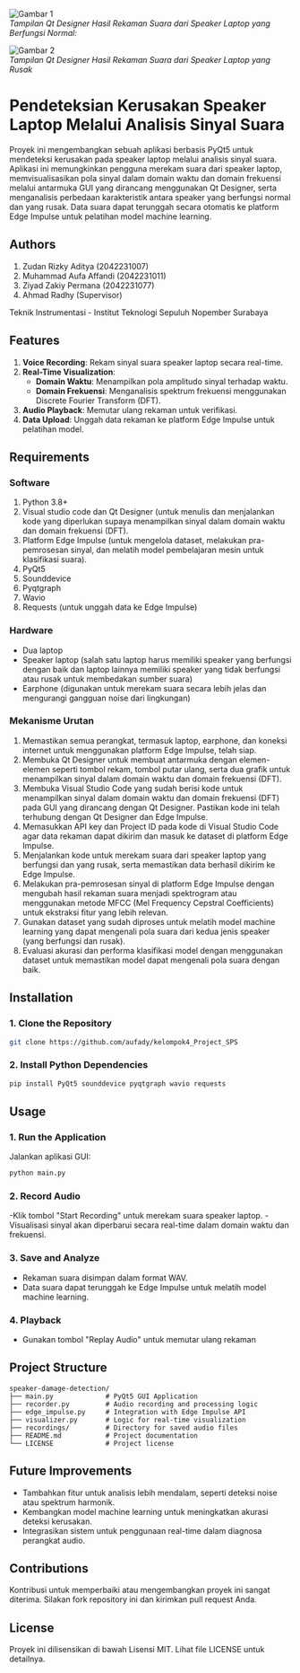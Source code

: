 ![Gambar 1](https://github.com/aufady/kelompok4_Project_SPS/blob/main/Tampilan%20GUI%20suara%20dari%20speaker%20berfungsi%20normal.PNG)  
*Tampilan Qt Designer Hasil Rekaman Suara dari Speaker Laptop yang Berfungsi Normal:*

![Gambar 2](https://github.com/aufady/kelompok4_Project_SPS/blob/main/Tampilan%20GUI%20suara%20dari%20speaker%20laptop%20rusak.PNG)  
*Tampilan Qt Designer Hasil Rekaman Suara dari Speaker Laptop yang Rusak*

# Pendeteksian Kerusakan Speaker Laptop Melalui Analisis Sinyal Suara

Proyek ini mengembangkan sebuah aplikasi berbasis PyQt5 untuk mendeteksi kerusakan pada speaker laptop melalui analisis sinyal suara. Aplikasi ini memungkinkan pengguna merekam suara dari speaker laptop, memvisualisasikan pola sinyal dalam domain waktu dan domain frekuensi melalui antarmuka GUI yang dirancang menggunakan Qt Designer, serta menganalisis perbedaan karakteristik antara speaker yang berfungsi normal dan yang rusak. Data suara dapat terunggah secara otomatis ke platform Edge Impulse untuk pelatihan model machine learning.

## Authors
1. Zudan Rizky Aditya (2042231007)  
2. Muhammad Aufa Affandi (2042231011)  
3. Ziyad Zakiy Permana (2042231077) 
4. Ahmad Radhy (Supervisor)

Teknik Instrumentasi - Institut Teknologi Sepuluh Nopember Surabaya

## Features

1. **Voice Recording**: Rekam sinyal suara speaker laptop secara real-time.
2. **Real-Time Visualization**:  
   - **Domain Waktu**: Menampilkan pola amplitudo sinyal terhadap waktu.  
   - **Domain Frekuensi**: Menganalisis spektrum frekuensi menggunakan Discrete Fourier Transform (DFT).  
3. **Audio Playback**: Memutar ulang rekaman untuk verifikasi.  
4. **Data Upload**: Unggah data rekaman ke platform Edge Impulse untuk pelatihan model.

## Requirements

### Software
1. Python 3.8+
2. Visual studio code dan Qt Designer (untuk menulis dan menjalankan kode yang diperlukan supaya menampilkan sinyal dalam domain waktu dan domain frekuensi (DFT).
3. Platform Edge Impulse (untuk mengelola dataset, melakukan pra-pemrosesan sinyal, dan melatih model pembelajaran mesin untuk klasifikasi suara).
4. PyQt5
5. Sounddevice
6. Pyqtgraph
7. Wavio
8. Requests (untuk unggah data ke Edge Impulse)

### Hardware
- Dua laptop
- Speaker laptop (salah satu laptop harus memiliki speaker yang berfungsi dengan
baik dan laptop lainnya memiliki speaker yang tidak berfungsi atau rusak untuk
membedakan sumber suara)
- Earphone (digunakan untuk merekam suara secara lebih jelas dan mengurangi
gangguan noise dari lingkungan)

### Mekanisme Urutan
1.	Memastikan semua perangkat, termasuk laptop, earphone, dan koneksi internet untuk menggunakan platform Edge Impulse, telah siap.
2.	Membuka Qt Designer untuk membuat antarmuka dengan elemen-elemen seperti tombol rekam, tombol putar ulang, serta dua grafik untuk menampilkan sinyal dalam domain waktu dan domain frekuensi (DFT).
3.	Membuka Visual Studio Code yang sudah berisi kode untuk menampilkan sinyal dalam domain waktu dan domain frekuensi (DFT) pada GUI yang dirancang dengan Qt Designer. Pastikan kode ini telah terhubung dengan Qt Designer dan Edge Impulse.
4.	Memasukkan API key dan Project ID pada kode di Visual Studio Code agar data rekaman dapat dikirim dan masuk ke dataset di platform Edge Impulse.
5.	Menjalankan kode untuk merekam suara dari speaker laptop yang berfungsi dan yang rusak, serta memastikan data berhasil dikirim ke Edge Impulse.
6. Melakukan pra-pemrosesan sinyal di platform Edge Impulse dengan mengubah
hasil rekaman suara menjadi spektrogram atau menggunakan metode MFCC (Mel
Frequency Cepstral Coefficients) untuk ekstraksi fitur yang lebih relevan.
7. Gunakan dataset yang sudah diproses untuk melatih model machine learning yang
dapat mengenali pola suara dari kedua jenis speaker (yang berfungsi dan rusak).
8. Evaluasi akurasi dan performa klasifikasi model dengan menggunakan dataset
untuk memastikan model dapat mengenali pola suara dengan baik.

## Installation

### 1. Clone the Repository
```bash
git clone https://github.com/aufady/kelompok4_Project_SPS 
```

### 2. Install Python Dependencies
```bash
pip install PyQt5 sounddevice pyqtgraph wavio requests
```

## Usage

### 1. Run the Application
Jalankan aplikasi GUI:
```bash
python main.py
```

### 2. Record Audio
-Klik tombol "Start Recording" untuk merekam suara speaker laptop.
-Visualisasi sinyal akan diperbarui secara real-time dalam domain waktu dan frekuensi.

### 3. Save and Analyze
- Rekaman suara disimpan dalam format WAV.
- Data suara dapat terunggah ke Edge Impulse untuk melatih model machine learning.

### 4. Playback
- Gunakan tombol "Replay Audio" untuk memutar ulang rekaman

## Project Structure
```
speaker-damage-detection/
├── main.py             # PyQt5 GUI Application
├── recorder.py         # Audio recording and processing logic
├── edge_impulse.py     # Integration with Edge Impulse API
├── visualizer.py       # Logic for real-time visualization
├── recordings/         # Directory for saved audio files
├── README.md           # Project documentation
└── LICENSE             # Project license
```

## Future Improvements
- Tambahkan fitur untuk analisis lebih mendalam, seperti deteksi noise atau spektrum harmonik.
- Kembangkan model machine learning untuk meningkatkan akurasi deteksi kerusakan.
- Integrasikan sistem untuk penggunaan real-time dalam diagnosa perangkat audio.

## Contributions
Kontribusi untuk memperbaiki atau mengembangkan proyek ini sangat diterima. Silakan fork repository ini dan kirimkan pull request Anda.

## License
Proyek ini dilisensikan di bawah Lisensi MIT. Lihat file LICENSE untuk detailnya.

